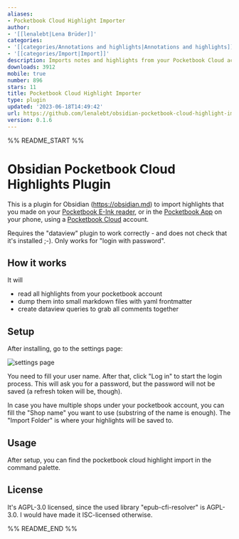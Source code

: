 ```yaml
---
aliases:
- Pocketbook Cloud Highlight Importer
author:
- '[[lenalebt|Lena Brüder]]'
categories:
- '[[categories/Annotations and highlights|Annotations and highlights]]'
- '[[categories/Import|Import]]'
description: Imports notes and highlights from your Pocketbook Cloud account.
downloads: 3912
mobile: true
number: 896
stars: 11
title: Pocketbook Cloud Highlight Importer
type: plugin
updated: '2023-06-18T14:49:42'
url: https://github.com/lenalebt/obsidian-pocketbook-cloud-highlight-importer
version: 0.1.6
---
```


%% README_START %%

# Obsidian Pocketbook Cloud Highlights Plugin

This is a plugin for Obsidian (https://obsidian.md) to import highlights that you made on your [Pocketbook E-Ink reader](https://pocketbook.de/), or in the [Pocketbook App](https://play.google.com/store/apps/details?id=com.obreey.reader&hl=de&gl=US) on your phone, using a [Pocketbook Cloud](https://cloud.pocketbook.digital) account.

Requires the "dataview" plugin to work correctly - and does not check that it's installed ;-). Only works for "login with password".

## How it works

It will

- read all highlights from your pocketbook account
- dump them into small markdown files with yaml frontmatter
- create dataview queries to grab all comments together

## Setup

After installing, go to the settings page:

![settings page](https://raw.githubusercontent.com/lenalebt/obsidian-pocketbook-cloud-highlight-importer/HEAD/docs/settings-page.png)

You need to fill your user name. After that, click "Log in" to start the login process.
This will ask you for a password, but the password will not be saved (a refresh token will be, though).

In case you have multiple shops under your pocketbook account, you can fill the "Shop name" you want to use (substring of the name is enough).
The "Import Folder" is where your highlights will be saved to.

## Usage

After setup, you can find the pocketbook cloud highlight import in the command palette.

## License

It's AGPL-3.0 licensed, since the used library "epub-cfi-resolver" is AGPL-3.0. I would have made it ISC-licensed otherwise.


%% README_END %%